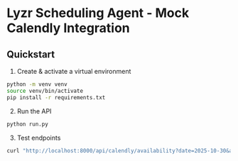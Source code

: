 # Lyzr Scheduling Agent - Mock Calendly Integration

## Quickstart

1. Create & activate a virtual environment

```bash
python -m venv venv
source venv/bin/activate
pip install -r requirements.txt
```

2. Run the API

```bash
python run.py
```

3. Test endpoints

```bash
curl "http://localhost:8000/api/calendly/availability?date=2025-10-30&appointment_type=consultation"
```
